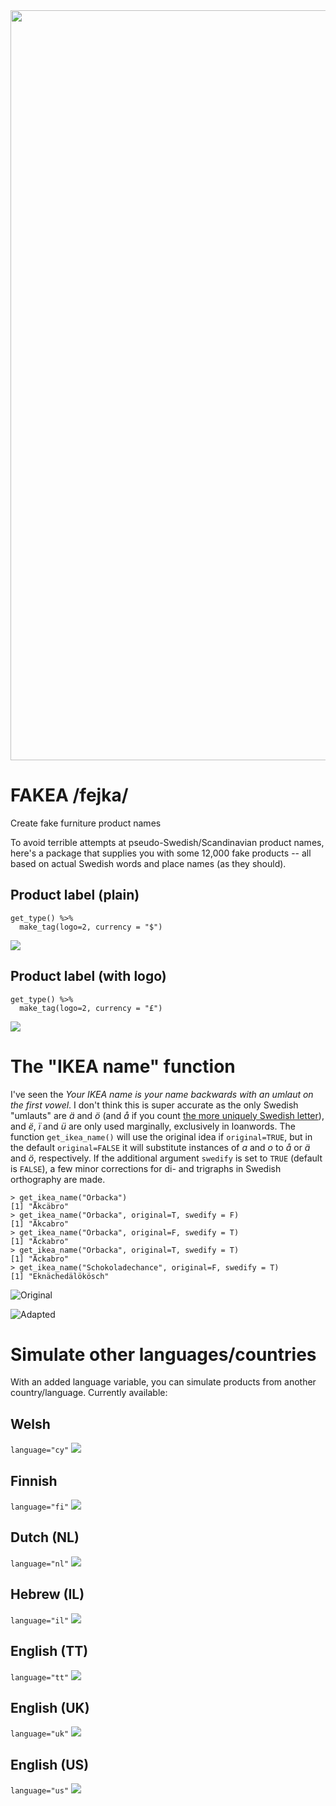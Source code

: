<img src="https://raw.githubusercontent.com/borstell/fakea/master/fakea_package.png" width="1200">

# FAKEA /fejka/
Create fake furniture product names

To avoid terrible attempts at pseudo-Swedish/Scandinavian product names, here's a package that supplies you with some 12,000 fake products -- all based on actual Swedish words and place names (as they should).

## Product label (plain)

```
get_type() %>%
  make_tag(logo=2, currency = "$")
```
![](https://raw.githubusercontent.com/borstell/fakea/master/fakea_products/fakea_ojämn.png)


## Product label (with logo)

```
get_type() %>%
  make_tag(logo=2, currency = "£")
```
![](https://raw.githubusercontent.com/borstell/fakea/master/fakea_products/fakea_mångfald.png)

# The "IKEA name" function
I've seen the _Your IKEA name is your name backwards with an umlaut on the first vowel_. I don't think this is super accurate as the only Swedish "umlauts" are _ä_ and _ö_ (and _å_ if you count [the more uniquely Swedish letter](https://en.wikipedia.org/wiki/Å)), and _ë_, _ï_ and _ü_ are only used marginally, exclusively in loanwords. The function `get_ikea_name()` will use the original idea if `original=TRUE`, but in the default `original=FALSE` it will substitute instances of _a_ and _o_ to _å_ or _ä_ and _ö_, respectively. If the additional argument `swedify` is set to `TRUE` (default is `FALSE`), a few minor corrections for di- and trigraphs in Swedish orthography are made.

```
> get_ikea_name("Orbacka")
[1] "Åkcäbro"
> get_ikea_name("Orbacka", original=T, swedify = F)
[1] "Äkcabro"
> get_ikea_name("Orbacka", original=F, swedify = T)
[1] "Äckabro"
> get_ikea_name("Orbacka", original=T, swedify = T)
[1] "Äckabro"
> get_ikea_name("Schokoladechance", original=F, swedify = T)
[1] "Eknächedälökösch"
```
![Original](https://raw.githubusercontent.com/borstell/fakea/master/ikea_name_original.png)

![Adapted](https://raw.githubusercontent.com/borstell/fakea/master/ikea_name.png)



# Simulate other languages/countries
With an added language variable, you can simulate products from another country/language. Currently available:

## Welsh 
`language="cy"`
![](https://raw.githubusercontent.com/borstell/fakea/master/fakea_products/fakea_Llanelli.png)

## Finnish 
`language="fi"`
![](https://raw.githubusercontent.com/borstell/fakea/master/fakea_products/fakea_ennätys.png)

## Dutch (NL) 
`language="nl"`
![](https://raw.githubusercontent.com/borstell/fakea/master/fakea_products/fakea_systeem.png)

## Hebrew (IL) 
`language="il"`
![](https://raw.githubusercontent.com/borstell/fakea/master/fakea_products/fakea_שדרות.png)

## English (TT) 
`language="tt"`
![](https://raw.githubusercontent.com/borstell/fakea/master/fakea_products/fakea_Llanelli.png)

## English (UK) 
`language="uk"`
![](https://raw.githubusercontent.com/borstell/fakea/master/fakea_products/fakea_Stow-on-the-Wold.png)

## English (US) 
`language="us"`
![](https://raw.githubusercontent.com/borstell/fakea/master/fakea_products/fakea_truck.png)
